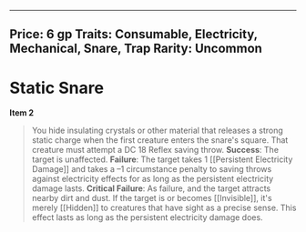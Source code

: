 
---
Price: 6 gp
Traits: Consumable, Electricity, Mechanical, Snare, Trap
Rarity: Uncommon
---

# Static Snare

**Item 2**

> You hide insulating crystals or other material that releases a strong static charge when the first creature enters the snare's square. That creature must attempt a DC 18 Reflex saving throw.
**Success**: The target is unaffected.
**Failure**: The target takes 1 [[Persistent Electricity Damage]] and takes a –1 circumstance penalty to saving throws against electricity effects for as long as the persistent electricity damage lasts.
**Critical Failure**: As failure, and the target attracts nearby dirt and dust. If the target is or becomes [[Invisible]], it's merely [[Hidden]] to creatures that have sight as a precise sense. This effect lasts as long as the persistent electricity damage does.
